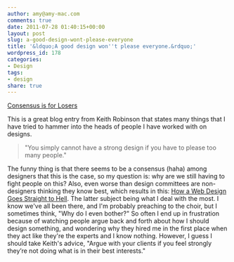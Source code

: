 ```yaml
---
author: amy@amy-mac.com
comments: true
date: 2011-07-28 01:40:15+00:00
layout: post
slug: a-good-design-wont-please-everyone
title: '&ldquo;A good design won''t please everyone.&rdquo;'
wordpress_id: 178
categories:
- Design
tags:
- design
share: true
---
```


[Consensus is for Losers](http://www.dkeithrobinson.com/features/entry/consensus_is_for_losers/)

This is a great blog entry from Keith Robinson that states many things that I have tried to hammer into the heads of people I have worked with on designs.


> "You simply cannot have a strong design if you have to please too many people."


The funny thing is that there seems to be a consensus (haha) among designers that this is the case, so my question is: why are we still having to fight people on this? Also, even worse than design committees are non-designers thinking they know best, which results in this: [How a Web Design Goes Straight to Hell](http://theoatmeal.com/comics/design_hell). The latter subject being what I deal with the most. I know we've all been there, and I'm probably preaching to the choir, but I sometimes think, "Why do I even bother?" So often I end up in frustration because of watching people argue back and forth about how I should design something, and wondering why they hired me in the first place when they act like they're the experts and I know nothing. However, I guess I should take Keith's advice, "Argue with your clients if you feel strongly they’re not doing what is in their best interests."
